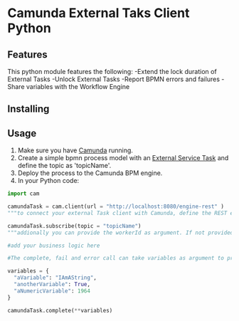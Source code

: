 # Camunda External Taks Client Python

## Features 
This python module features the following: 
-Extend the lock duration of External Tasks
-Unlock External Tasks
-Report BPMN errors and failures
-Share variables with the Workflow Engine



## Installing





## Usage
1. Make sure you have [Camunda](https://camunda.com/download/) running.
2. Create a simple bpmn process model with an [External Service Task](https://docs.camunda.org/manual/latest/user-guide/ext-client/) and define the topic as 'topicName'.
3. Deploy the process to the Camunda BPM engine.
4. In your Python code:


```python
import cam

camundaTask = cam.client(url = "http://localhost:8080/engine-rest" ) 
"""to connect your external Task client with Camunda, define the REST endpoint of the Camunda Engine, addionally you can provide the lockduration and longPolling as arguments. If not provided those will be set to a default value"""

camundaTask.subscribe(topic = "topicName") 
"""addionally you can provide the workerId as argument. If not provided those will be set to a default value"""

#add your business logic here

#The complete, fail and error call can take variables as argument to provide those variables back to Camunda. Store the variables in a dictonary

variables =	{
  "aVariable": "IAmAString",
  "anotherVariable": True,
  "aNumericVariable": 1964
}

camundaTask.complete(**variables)
```















